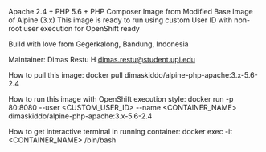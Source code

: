 Apache 2.4 + PHP 5.6 + PHP Composer Image from Modified Base Image of Alpine (3.x)
This image is ready to run using custom User ID with non-root user execution for OpenShift ready

Build with love from Gegerkalong, Bandung, Indonesia

Maintainer:
Dimas Restu H <dimas.restu@student.upi.edu>


How to pull this image:
docker pull dimaskiddo/alpine-php-apache:3.x-5.6-2.4


How to run this image with OpenShift execution style:
docker run -p 80:8080 --user <CUSTOM_USER_ID> --name <CONTAINER_NAME> dimaskiddo/alpine-php-apache:3.x-5.6-2.4


How to get interactive terminal in running container:
docker exec -it <CONTAINER_NAME> /bin/bash
